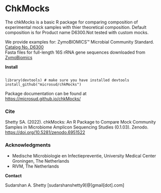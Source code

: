 

# ChkMocks 
The chkMocks is a basic R package for comparing composition of experimental mock samples with thier theoretical composition. Default composition is for Product name D6300.Not tested with custom mocks.

We provide examples for: 
ZymoBIOMICS™ Microbial Community Standard. [Catalog No. D6300](https://files.zymoresearch.com/protocols/_d6300_zymobiomics_microbial_community_standard.pdf)  
Fasta files for full-length 16S rRNA gene sequences downloaded from [ZymoBiomics](https://s3.amazonaws.com/zymo-files/BioPool/ZymoBIOMICS.STD.refseq.v2.zip)  

**Install**  

```

library(devtools) # make sure you have installed devtools
install_github("microsud/chkMocks")

```

Package documentation can be found at https://microsud.github.io/chkMocks/  

### Cite  
Shetty SA. (2022). chkMocks: An R Package to Compare Mock Community Samples in Microbiome Amplicon Sequencing Studies (0.1.03). Zenodo. https://doi.org/10.5281/zenodo.6951522

### Acknowledgments        

* Medische Microbiologie en Infectiepreventie, University Medical Center Groningen, The Netherlands   
* RIVM, The Netherlands   


**Contact**   

Sudarshan A. Shetty [sudarshanshetty9[@]gmail[dot].com]  
 
 
 



